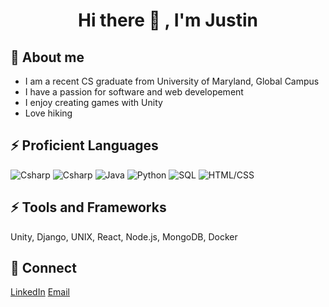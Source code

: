 <h1 align="center"> Hi there 👋 , I'm Justin</h1>

## 💬 About me
- I am a recent CS graduate from University of Maryland, Global Campus
- I have a passion for software and web developement
- I enjoy creating games with Unity
- Love hiking

## ⚡ Proficient Languages

<p>
  <img alt="Csharp" src="https://img.shields.io/badge/-c#-9cf" />
  <img alt="Csharp" src="https://img.shields.io/badge/-c#-9cf" />
  <img alt="Java" src="https://img.shields.io/badge/-Java-brown" />
  <img alt="Python" src="https://img.shields.io/badge/-Python-yellow" />
  <img alt="SQL" src="https://img.shields.io/badge/-SQL-green" />
  <img alt="HTML/CSS" src="https://img.shields.io/badge/HTML-CSS-lightgrey" />
</p>

## ⚡ Tools and Frameworks
<p>
  Unity, Django, UNIX, React, Node.js, MongoDB, Docker
</p>

## 👯 Connect
<a href="https://www.linkedin.com/in/justin-apostol/">LinkedIn</a>
<a href="mailto:apostoljustin99@gmail.com">Email</a>
<!--
**Justin444/Justin444** is a ✨ _special_ ✨ repository because its `README.md` (this file) appears on your GitHub profile.

Here are some ideas to get you started:

- 🔭 I’m currently working on ...
- 🌱 I’m currently learning ...
- 👯 I’m looking to collaborate on ...
- 🤔 I’m looking for help with ...
- 💬 Ask me about ...
- 📫 How to reach me: ...
- 😄 Pronouns: ...
- ⚡ Fun fact: ...
-->
